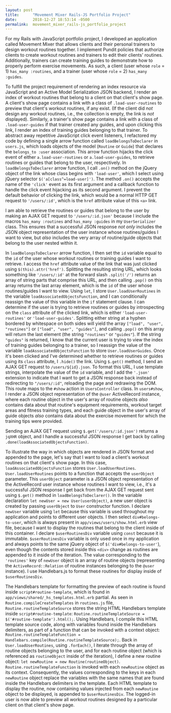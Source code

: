 ```yaml
---
layout: post
title:      "Movement Mixer Rails-JS Portfolio Project"
date:       2018-12-27 18:53:14 -0500
permalink:  movement_mixer_rails-js_portfolio_project
---
```



For my Rails with JavaScript portfolio project, I developed an application called Movement Mixer that allows clients and their personal trainers to design workout routines together. I implement Pundit policies that authorize clients to create workout routines and trainers to edit their clients' routines. Additionally, trainers can create training guides to demonstrate how to properly perform exercise movements. As such, a client (user whose `role` = 1) `has_many :routines`, and a trainer (user whose `role` = 2) `has_many :guides`.

To fulfill the project requirement of rendering an index resource via JavaScript and an Active Model Serialization JSON backend, I render an index of workout routines that belong to a client on that client's show page. A client's show page contains a link with a class of `.load-user-routines` to preview that client's workout routines, if any exist. (If the client did *not* design any workout routines, i.e., the collection is empty, the link is *not* displayed). Similarly, a trainer's show page contains a link with a class of `.load-user-guides` if that trainer created any guides, and upon clicking this link, I render an index of training guides belonging to that trainer. To abstract away repetitive JavaScript click event listeners, I refactored my code by defining a single arrow function called `loadBelongsToDeclarer` in `users.js`, which loads objects of the model (`Routine` or `Guide`) that declares the `belongs_to :user` association. This arrow function hijacks the click event of either `a.load-user-routines` or `a.load-user-guides`, to retrieve routines or guides that belong to the user, respectively. In `loadBelongsToDeclarer` arrow function, I call `.on()` method on the jQuery object of the link whose class begins with `'load-user'`, which I select using jQuery selector `$('a[class^=load-user]')`. The method `.on()` accepts the name of the `'click'` event as its first argument and a callback function to handle the click event hijacking as its second argument. I prevent the default behavior of clicking the link, which would be a normal HTTP GET request to `'/users/:id'`, which is the `href` attribute value of this `<a>` link.

I am able to retrieve the routines or guides that belong to the user by making an AJAX GET request to `'/users/:id.json'` because I include the macros `has_many :routines` and `has_many :guides` in my `UserSerializer` class. This ensures that a successful JSON response *not only* includes the JSON object representation of the user instance whose routines/guides I want to view, but *also* includes the very array of routine/guide objects that belong to the user nested within it.

In `loadBelongsToDeclarer` arrow function, I then set the `id` variable equal to the `id` of the user whose workout routines or training guides I want to retrieve. I access the `href` attribute value of the link that was just clicked using `$(this).attr('href')`. Splitting the resulting string URL, which looks something like `'/users/:id'` at the forward slash `.split('/')` returns an array of string parts that comprise this URL, and then calling `.pop()` on this array returns the last array element, which is the `id` of the user whose routines/guides I want to view. Using `let`, I store `User.loadUserRoutines` in the variable `loadAssociatedObjectsFunction`, and I can conditionally reassign the value of this variable in the `if` statement clause. I can determine if the user is trying to retrieve routines or guides by introspecting on the `class` attribute of the clicked link, which is either `'load-user-routines'` or `'load-user-guides'`. Splitting either string at a hyphen bordered by whitespace on both sides will yield the array `["load", "user", "routines"]` or `["load", "user", "guides"]`, and calling `.pop()` on this array will return the last element (the string `"routines"` or `"guides"`). If the string `"guides"` is returned, I know that the current user is trying to view the index of training guides belonging to a trainer, so I reassign the value of the variable `loadAssociatedObjectsFunction` to store `User.loadUserGuides`. Once it's been clicked and I've determined whether to retrieve routines or guides using its `class` attribute, I `.hide()` the link. Using `$.get()` method, I send an AJAX GET request to `/users/${id}.json`. To format this URL, I use template strings, interpolate the value of the `id` variable, and I add the `'.json'` extension to indicate that I want to get a JSON response back instead of redirecting to `"/users/:id"`, reloading the page and redrawing the DOM. This route maps to the `#show` action in `UsersController` class. In `users#show`, I render a JSON object representation of the `@user` ActiveRecord instance, where each routine object in the user's array of routine objects *also* contains data about that routine's equipment requirements, workout target areas and fitness training types, and each guide object in the user's array of guide objects *also* contains data about the exercise movement for which the training tips were provided.

Sending an AJAX GET request using `$.get('/users/:id.json')` returns a `jqXHR` object, and I handle a successful JSON response I get back by calling `.done(loadAssociatedObjectsFunction)`.

To illustrate the way in which objects are rendered in JSON format and appended to the page, let's say that I want to load a client's workout routines on that client's show page. In this case, `loadAssociatedObjectsFunction` stores `User.loadUserRoutines`. `User.loadUserRoutines` points to a function that accepts the `userObject` parameter. This `userObject` parameter is a JSON object representation of the ActiveRecord user instance whose routines I want to view, i.e., it's a successful JSON response I get back from the AJAX GET request sent using `$.get()` method in `loadBelongsToDeclarer()`. In the variable declaration `let newUser = new User(userObject)`, a new user object is created by passing `userObject` to `User` constructor function. I declare `newUser` variable using `let` because this variable is used throughout my application and points to different user objects. I then select `div#belongs-to-user`, which is always present in `app/views/users/show.html.erb` view file, because I want to display the routines that belong to the client inside of this container. I declare `$userRoutinesDiv` variable using `const` because it is immutable. `$userRoutinesDiv` variable is only used once in my application and always points to the same jQuery object of `$('div#belongs-to-user'`), even though the contents stored inside this `<div>`  change as routines are appended to it inside of the iteration. The value corresponding to the `'routines'` key of `newUser` object is an array of routine objects (representing the `ActiveRecord::Relation` of routine instances belonging to the `@user` instance). I use Handlebars.js to format these routines for display inside of `$userRoutinesDiv`.

The Handlebars template for formatting the preview of each routine is found inside `script#routine-template`, which is found in `app/views/shared/_hs_templates.html.erb` partial. As seen in `Routine.compileCreateTemplates` in `routines.js` file, `Routine.routineTemplateSource` stores the string HTML Handlebars template inside `script#routine-template`: `Routine.routineTemplateSource = $('#routine-template').html();`. Using Handlebars, I compile this HTML template source code, along with variables found inside the Handlebars delimiters, as part of a function that can be invoked with a context object: `Routine.routineTemplateFunction = Handlebars.compile(Routine.routineTemplateSource);`. Back in `User.loadUserRoutines`, using `.forEach()`, I iterate through the array of routine objects belonging to the user, and for each routine object (which is referenced as `routineObject` inside of the iteration), I define a new routine object: `let newRoutine = new Routine(routineObject)`. `Routine.routineTemplateFunction` is invoked with each `newRoutine` object as its context. Consequently, the values corresponding to the keys in each `newRoutine` object replace the variables with the same names that are found inside the Handlebars delimiters in the template. Each HTML template to display the routine, now containing values injected from each `newRoutine` object to be displayed, is appended to `$userRoutinesDiv`. The logged-in user is now able to preview all workout routines designed by a particular client on that client's show page.
